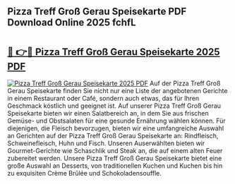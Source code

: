 ## Pizza Treff Groß Gerau Speisekarte PDF Download Online 2025 fchfL

# <h2><a href="http://gc7azf.nevu.top/?p=Pizza+Treff+Gro%c3%9f+Gerau+Speisekarte">🔗 👉🔴 Pizza Treff Groß Gerau Speisekarte 2025 PDF</a></h2>

[![Pizza Treff Groß Gerau Speisekarte 2025 PDF](https://i.imgur.com/dBaPXMq.png)](http://gc7azf.nevu.top/?p=Pizza+Treff+Gro%c3%9f+Gerau+Speisekarte)
Auf der Pizza Treff Groß Gerau Speisekarte finden Sie nicht nur eine Liste der angebotenen Gerichte in einem Restaurant oder Café, sondern auch etwas, das für Ihren Geschmack köstlich und geeignet ist. Auf unserer Pizza Treff Groß Gerau Speisekarte bieten wir einen Salatbereich an, in dem Sie aus frischen Gemüse- und Obstsalaten für eine gesunde Ernährung wählen können. Für diejenigen, die Fleisch bevorzugen, bieten wir eine umfangreiche Auswahl an Gerichten auf der Pizza Treff Groß Gerau Speisekarte an: Rindfleisch, Schweinefleisch, Huhn und Fisch. Unseren Auserwählten bieten wir Gourmet-Gerichte wie Schaschlik und Steak an, die auf einem alten Feuer zubereitet werden. Unsere Pizza Treff Groß Gerau Speisekarte bietet eine große Auswahl an Desserts, von traditionellen Kuchen und Kuchen bis hin zu exquisiten Crème Brûlée und Schokoladensouffle.
